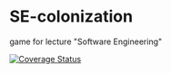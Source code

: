 # SE-colonization
game for lecture "Software Engineering"


[![Coverage Status](https://coveralls.io/repos/github/christianStegi/SE-colonization/badge.svg?branch=main)](https://coveralls.io/github/christianStegi/SE-colonization?branch=main)
